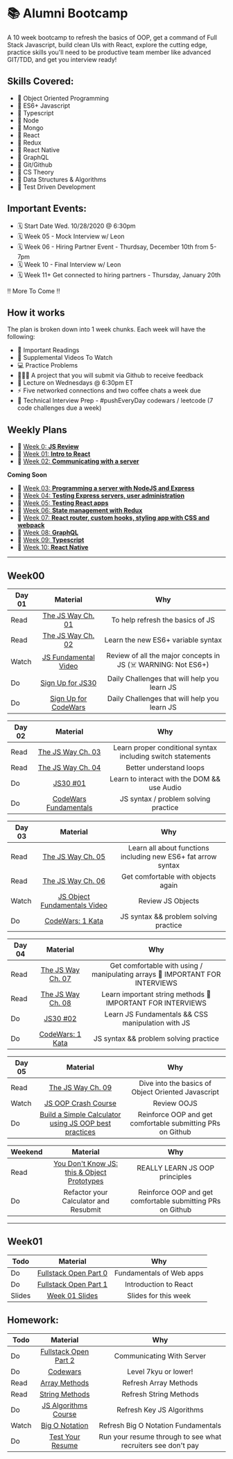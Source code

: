 # 📚 Alumni Bootcamp

A 10 week bootcamp to refresh the basics of OOP, get a command of Full Stack Javascript, build clean UIs with React, explore the cutting edge, practice skills you'll need to be productive team member like advanced GIT/TDD, and get you interview ready!


## Skills Covered:

- 💎 Object Oriented Programming
- 💎 ES6+ Javascript
- 💎 Typescript
- 💎 Node
- 💎 Mongo
- 💎 React
- 💎 Redux
- 💎 React Native
- 💎 GraphQL
- 💎 Git/Github
- 💎 CS Theory
- 💎 Data Structures & Algorithms
- 💎 Test Driven Development

## Important Events:

- 🗓️ Start Date Wed. 10/28/2020 @ 6:30pm
- 🗓️ Week 05 - Mock Interview w/ Leon
- 🗓️ Week 06 - Hiring Partner Event - Thurdsay, December 10th from 5-7pm
- 🗓️ Week 10 - Final Interview w/ Leon
- 🗓️ Week 11+ Get connected to hiring partners - Thursday, January 20th

‼️ More To Come ‼️

## How it works

The plan is broken down into 1 week chunks. Each week will have the following:

- 📖 Important Readings
- 📼 Supplemental Videos To Watch
- 💻 Practice Problems
- 👩🏽‍💻 A project that you will submit via Github to receive feedback
- 🚌 Lecture on Wednesdays @ 6:30pm ET
- ⚡️ Five networked connections and two coffee chats a week due
- 🧙 Technical Interview Prep - #pushEveryDay codewars / leetcode (7 code challenges due a week)


## Weekly Plans
- 🚀 [Week 0: **JS Review**](#week01)
- 🚀 [Week 01: **Intro to React**](#week01)
- 🚀 [Week 02: **Communicating with a server**](#week02)

**Coming Soon**
- 🚀 [Week 03: **Programming a server with NodeJS and Express**](#week03)
- 🚀 [Week 04: **Testing Express servers, user administration**](#week04)
- 🚀 [Week 05: **Testing React apps**](#week05)
- 🚀 [Week 06: **State management with Redux**](#week06)
- 🚀 [Week 07: **React router, custom hooks, styling app with CSS and webpack**](#week07)
- 🚀 [Week 08: **GraphQL**](#week08)
- 🚀 [Week 09: **Typescript**](#week08)
- 🚀 [Week 10: **React Native**](#week08)


***
## Week00

| Day 01    | Material     | Why   |
| ---------|:-------------:| :-----:|
| Read     | [The JS Way Ch. 01](https://github.com/bpesquet/thejsway/blob/master/manuscript/chapter01.md) | To help refresh the basics of JS |
| Read     | [The JS Way Ch. 02](https://github.com/bpesquet/thejsway/blob/master/manuscript/chapter02.md) | Learn the new ES6+ variable syntax |
| Watch    | [JS Fundamental Video](https://youtu.be/vEROU2XtPR8)      | Review of all the major concepts in JS (☠️ WARNING: Not ES6+) |
| Do       | [Sign Up for JS30](https://javascript30.com/)      | Daily Challenges that will help you learn JS |
| Do       | [Sign Up for CodeWars](https://www.codewars.com/)  | Daily Challenges that will help you learn JS  |

| Day 02    | Material     | Why   |
| ---------|:-------------:| :-----:|
| Read     | [The JS Way Ch. 03](https://github.com/bpesquet/thejsway/blob/master/manuscript/chapter03.md) | Learn proper conditional syntax including switch statements |
| Read     | [The JS Way Ch. 04](https://github.com/bpesquet/thejsway/blob/master/manuscript/chapter04.md) | Better understand loops |
| Do       | [JS30 #01](https://javascript30.com/)      | Learn to interact with the DOM && use Audio |
| Do       | [CodeWars Fundamentals](https://www.codewars.com/)  | JS syntax / problem solving practice  |

| Day 03    | Material     | Why   |
| ---------|:-------------:| :-----:|
| Read     | [The JS Way Ch. 05](https://github.com/bpesquet/thejsway/blob/master/manuscript/chapter05.md) | Learn all about functions including new ES6+ fat arrow syntax |
| Read     | [The JS Way Ch. 06](https://github.com/bpesquet/thejsway/blob/master/manuscript/chapter06.md) | Get comfortable with objects again |
| Watch    | [JS Object Fundamentals Video](https://youtu.be/-e5h4IGKZRY)      | Review JS Objects |
| Do       | [CodeWars: 1 Kata](https://www.codewars.com/)  | JS syntax && problem solving practice  |

| Day 04    | Material     | Why   |
| ---------|:-------------:| :-----:|
| Read     | [The JS Way Ch. 07](https://github.com/bpesquet/thejsway/blob/master/manuscript/chapter07.md) | Get comfortable with using / manipulating arrays 🚨 IMPORTANT FOR INTERVIEWS |
| Read     | [The JS Way Ch. 08](https://github.com/bpesquet/thejsway/blob/master/manuscript/chapter08.md) | Learn important string methods 🚨 IMPORTANT FOR INTERVIEWS  |
| Do       | [JS30 #02](https://javascript30.com/)      | Learn JS Fundamentals && CSS manipulation with JS |
| Do       | [CodeWars: 1 Kata](https://www.codewars.com/)  | JS syntax && problem solving practice  |

| Day 05    | Material     | Why   |
| ---------|:-------------:| :-----:|
| Read     | [The JS Way Ch. 09](https://github.com/bpesquet/thejsway/blob/master/manuscript/chapter09.md) | Dive into the basics of Object Oriented Javascript |
| Watch    | [JS OOP Crash Course](https://youtu.be/vDJpGenyHaA)      | Review OOJS |
| Do       | [Build a Simple Calculator using JS OOP best practices](https://github.com/Resilient-Labs/week01-alumni-project-calculator)  | Reinforce OOP and get comfortable submitting PRs on Github  |

| Weekend    | Material     | Why   |
| ---------|:-------------:| :-----:|
| Read     | [You Don't Know JS: this & Object Prototypes](https://github.com/getify/You-Dont-Know-JS/blob/master/this%20&%20object%20prototypes/README.md#you-dont-know-js-this--object-prototypes) | REALLY LEARN JS OOP principles |
| Do       | Refactor your Calculator and Resubmit  | Reinforce OOP and get comfortable submitting PRs on Github  |

***

## Week01

| Todo    | Material     | Why   |
| ---------|:-------------:| :-----:|
| Do     | [Fullstack Open Part 0](https://fullstackopen.com/en/part0) | Fundamentals of Web apps |
| Do     | [Fullstack Open Part 1](https://fullstackopen.com/en/part1) | Introduction to React |
| Slides   | [Week 01 Slides](https://slides.com/leonnoel/alumni-class01/live)      | Slides for this week |

## Homework:

| Todo    | Material     | Why   |
| ---------|:-------------:| :-----:|
| Do     | [Fullstack Open Part 2](https://fullstackopen.com/en/part2) | Communicating With Server |
| Do     | [Codewars](https:/codewars.com/) | Level 7kyu or lower! |
| Read   | [Array Methods](https://javascript.info/array-methods)      | Refresh Array Methods |
| Read   | [String Methods](https://levelup.gitconnected.com/essential-javascript-string-methods-f1841dad1961)      | Refresh String Methods |
| Do     | [JS Algorithms Course](https://scotch.io/courses/the-ultimate-guide-to-javascript-algorithms) | Refresh Key JS Algorithms |
| Watch     | [Big O Notation](https://youtu.be/v4cd1O4zkGw) | Refresh Big O Notation Fundamentals |
| Do     | [Test Your Resume]( https://cvcompiler.com/) | Run your resume through to see what recruiters see don't pay |


